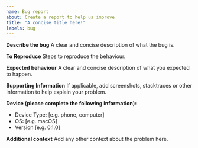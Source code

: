 ```yaml
---
name: Bug report
about: Create a report to help us improve
title: "A concise title here!"
labels: bug
---
```


**Describe the bug**
A clear and concise description of what the bug is.

**To Reproduce**
Steps to reproduce the behaviour.

**Expected behaviour**
A clear and concise description of what you expected to happen.

**Supporting Information**
If applicable, add screenshots, stacktraces or other information to help explain your problem.

**Device (please complete the following information):**
 - Device Type: [e.g. phone, computer]
 - OS: [e.g. macOS]
 - Version [e.g. 0.1.0]

**Additional context**
Add any other context about the problem here.
